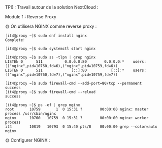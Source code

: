 TP6 : Travail autour de la solution NextCloud :

Module 1 : Reverse Proxy

🌞 On utilisera NGINX comme reverse proxy :
```
[it4@proxy ~]$ sudo dnf install nginx
Complete!

[it4@proxy ~]$ sudo systemctl start nginx

[it4@proxy ~]$ sudo ss -tlpn | grep nginx
LISTEN 0      511          0.0.0.0:80        0.0.0.0:*    users:(("nginx",pid=10760,fd=6),("nginx",pid=10759,fd=6))
LISTEN 0      511             [::]:80           [::]:*    users:(("nginx",pid=10760,fd=7),("nginx",pid=10759,fd=7))

[it4@proxy ~]$ sudo firewall-cmd --add-port=80/tcp --permanent
success
[it4@proxy ~]$ sudo firewall-cmd --reload
success

[it4@proxy ~]$ ps -ef | grep nginx
root       10759       1  0 15:31 ?        00:00:00 nginx: master process /usr/sbin/nginx
nginx      10760   10759  0 15:31 ?        00:00:00 nginx: worker process
it4        10819   10793  0 15:40 pts/0    00:00:00 grep --color=auto nginx
```

🌞 Configurer NGINX :
```

```

